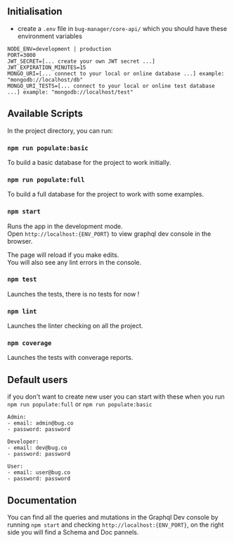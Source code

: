 ## Initialisation

- create a `.env` file in `bug-manager/core-api/` which you should have these environment variables

```.env
NODE_ENV=development | production
PORT=3000
JWT_SECRET=[... create your own JWT secret ...]
JWT_EXPIRATION_MINUTES=15
MONGO_URI=[... connect to your local or online database ...] example: "mongodb://localhost/db"
MONGO_URI_TESTS=[... connect to your local or online test database ...] example: "mongodb://localhost/test"
```

## Available Scripts

In the project directory, you can run:

### `npm run populate:basic`

To build a basic database for the project to work initially.

### `npm run populate:full`

To build a full database for the project to work with some examples.

### `npm start`

Runs the app in the development mode.<br>
Open `http://localhost:{ENV_PORT}` to view graphql dev console in the browser.

The page will reload if you make edits.<br>
You will also see any lint errors in the console.

### `npm test`

Launches the tests, there is no tests for now !

### `npm lint`

Launches the linter checking on all the project.

### `npm coverage`

Launches the tests with converage reports.

## Default users

if you don't want to create new user you can start with these when you run `npm run populate:full` or `npm run populate:basic`
```
Admin:
- email: admin@bug.co
- password: password

Developer:
- email: dev@bug.co
- password: password

User:
- email: user@bug.co
- password: password
```

## Documentation

You can find all the queries and mutations in the Graphql Dev console by running `npm start` and checking `http://localhost:{ENV_PORT}`, on the right side you will find a Schema and Doc pannels.
